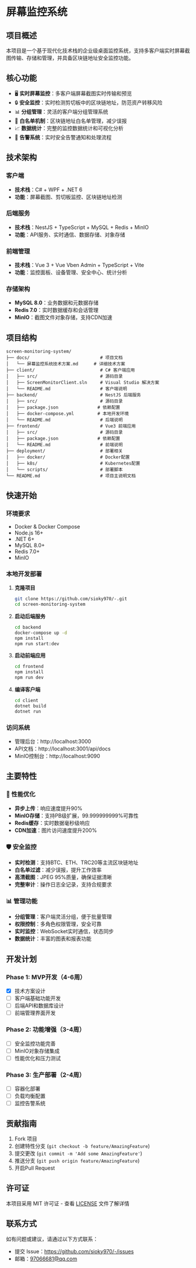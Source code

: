 # 屏幕监控系统

## 项目概述

本项目是一个基于现代化技术栈的企业级桌面监控系统，支持多客户端实时屏幕截图传输、存储和管理，并具备区块链地址安全监控功能。

## 核心功能

- 🖥️ **实时屏幕监控**：多客户端屏幕截图实时传输和预览
- 🔒 **安全监控**：实时检测剪切板中的区块链地址，防范资产转移风险  
- 📊 **分组管理**：灵活的客户端分组管理系统
- 🔐 **白名单机制**：区块链地址白名单管理，减少误报
- 📈 **数据统计**：完整的监控数据统计和可视化分析
- 🚨 **告警系统**：实时安全告警通知和处理流程

## 技术架构

### 客户端
- **技术栈**：C# + WPF + .NET 6
- **功能**：屏幕截图、剪切板监控、区块链地址检测

### 后端服务
- **技术栈**：NestJS + TypeScript + MySQL + Redis + MinIO
- **功能**：API服务、实时通信、数据存储、对象存储

### 前端管理
- **技术栈**：Vue 3 + Vue Vben Admin + TypeScript + Vite
- **功能**：监控面板、设备管理、安全中心、统计分析

### 存储架构
- **MySQL 8.0**：业务数据和元数据存储
- **Redis 7.0**：实时数据缓存和会话管理
- **MinIO**：截图文件对象存储，支持CDN加速

## 项目结构

```
screen-monitoring-system/
├── docs/                           # 项目文档
│   └── 屏幕监控系统技术方案.md      # 详细技术方案
├── client/                         # C# 客户端应用
│   ├── src/                        # 源码目录
│   ├── ScreenMonitorClient.sln     # Visual Studio 解决方案
│   └── README.md                   # 客户端说明
├── backend/                        # NestJS 后端服务
│   ├── src/                        # 源码目录
│   ├── package.json               # 依赖配置
│   ├── docker-compose.yml         # 本地开发环境
│   └── README.md                   # 后端说明
├── frontend/                       # Vue3 前端应用
│   ├── src/                        # 源码目录
│   ├── package.json               # 依赖配置
│   └── README.md                   # 前端说明
├── deployment/                     # 部署相关
│   ├── docker/                     # Docker配置
│   ├── k8s/                        # Kubernetes配置
│   └── scripts/                    # 部署脚本
└── README.md                       # 项目主说明文档
```

## 快速开始

### 环境要求
- Docker & Docker Compose
- Node.js 16+
- .NET 6+
- MySQL 8.0+
- Redis 7.0+
- MinIO

### 本地开发部署

1. **克隆项目**
   ```bash
   git clone https://github.com/sioky970/-.git
   cd screen-monitoring-system
   ```

2. **启动后端服务**
   ```bash
   cd backend
   docker-compose up -d
   npm install
   npm run start:dev
   ```

3. **启动前端应用**
   ```bash
   cd frontend
   npm install
   npm run dev
   ```

4. **编译客户端**
   ```bash
   cd client
   dotnet build
   dotnet run
   ```

### 访问系统
- 管理后台：http://localhost:3000
- API文档：http://localhost:3001/api/docs
- MinIO控制台：http://localhost:9090

## 主要特性

### 🔧 性能优化
- **异步上传**：响应速度提升90%
- **MinIO存储**：支持PB级扩展，99.999999999%可靠性
- **Redis缓存**：实时数据毫秒级响应
- **CDN加速**：图片访问速度提升200%

### 🛡️ 安全监控
- **实时检测**：支持BTC、ETH、TRC20等主流区块链地址
- **白名单过滤**：减少误报，提升工作效率
- **高清截图**：JPEG 95%质量，确保证据清晰
- **完整审计**：操作日志全记录，支持合规要求

### 📊 管理功能
- **分组管理**：客户端灵活分组，便于批量管理
- **权限控制**：多角色权限管理，安全可靠
- **实时监控**：WebSocket实时通信，状态同步
- **数据统计**：丰富的图表和报表功能

## 开发计划

### Phase 1: MVP开发（4-6周）
- [x] 技术方案设计
- [ ] 客户端基础功能开发
- [ ] 后端API和数据库设计
- [ ] 前端管理界面开发

### Phase 2: 功能增强（3-4周）  
- [ ] 安全监控功能完善
- [ ] MinIO对象存储集成
- [ ] 性能优化和压力测试

### Phase 3: 生产部署（2-4周）
- [ ] 容器化部署
- [ ] 负载均衡配置  
- [ ] 监控告警系统

## 贡献指南

1. Fork 项目
2. 创建特性分支 (`git checkout -b feature/AmazingFeature`)
3. 提交更改 (`git commit -m 'Add some AmazingFeature'`)
4. 推送分支 (`git push origin feature/AmazingFeature`)
5. 开启Pull Request

## 许可证

本项目采用 MIT 许可证 - 查看 [LICENSE](LICENSE) 文件了解详情

## 联系方式

如有问题或建议，请通过以下方式联系：
- 提交 Issue：https://github.com/sioky970/-/issues
- 邮箱：97066681@qq.com